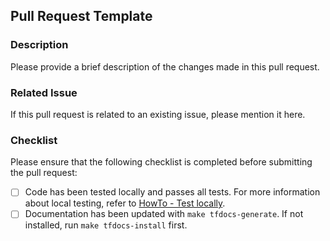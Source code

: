 ## Pull Request Template

### Description

Please provide a brief description of the changes made in this pull request.

### Related Issue

If this pull request is related to an existing issue, please mention it here.

### Checklist

Please ensure that the following checklist is completed before submitting the pull request:

- [ ] Code has been tested locally and passes all tests. For more information about local testing, refer to [HowTo - Test locally](/docs/guides/howto-runintegrationtests.md).
- [ ] Documentation has been updated with `make tfdocs-generate`. If not installed, run `make tfdocs-install` first.
